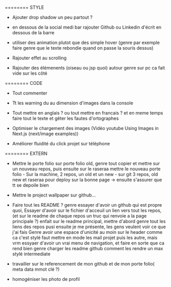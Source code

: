 ======== STYLE

- Ajouter drop shadow un peu partout ?

- en dessous de la social medi bar rajouter Github ou Linkedin d'écrit en dessous de la barre

- utiliser des animation plutot que des simple hover (genre par exemple faire genre que le texte rebondie quand on passe la souris dessus)

- Rajouter effet au scrolling

- Rajouter des élémenents (oiseau ou jsp quoi) autour genre sur pc ca fait vide sur les côté

======== CODE

- Tout commenter

- Tt les warning du au dimension d'images dans la console

- Tout mettre en anglais ? ou tout mettre en francais ? et en meme temps faire tout le texte et gêter les fautes d'ortographes

- Optimiser le chargement des images (Vidéo youtube Using Images in Next.js (next/image examples))

- Améliorer fluidité du click projet sur téléphone

======== EXTERN

- Mettre le porte folio sur porte folio old, genre tout copier et mettre sur un nouveau repos, puis ensuite sur le raseraa mettre le nouveau porte folio - Sur la machine, 2 repos, un old et un new - sur git 3 repos, old new et raseraa pour deploy sur la bonne page
  -> ensuite s'assurer que tt se depoile bien

- Mettre le project wallpaper sur github...

- Faire tout les README ? genre essayer d'avoir un github qui est propre quoi,
Essayer d'avoir sur le fichier d'acceuil un lien vers tout les repos, (et sur le readme de chaque repos un truc qui renvoie a la page principale ?)
enfait sur le readme principal, mettre d'abord genre tout les liens des repos pusi ensuite je me présente, les gens veulent voir ce que j'ai fais
Genre avoir une espace d'unicité au moin sur le header comme ca c'est stylé
faut mettre en mode les mail projet puis les autre, mais vrm essyaer d'avoir un vrai menu de navigation, et faire en sorte que ca rend bien genre charger les readme github comment les rendre un max stylé
intermediate

- travailler sur le referencement de mon github et de mon porte folio( meta data mmot clé ?)

- homogéniser les photo de profil



